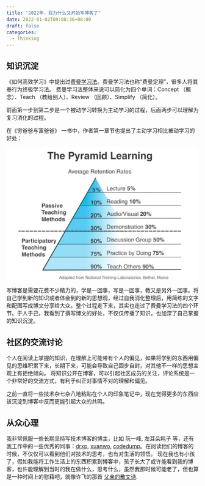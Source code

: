 ```yaml
---
title: "2022年，我为什么又开始写博客了"
date: 2022-01-02T09:08:36+08:00
draft: false
categories:
  - Thinking
---
```


## 知识沉淀

《如何高效学习》中提出过[费曼学习法](https://www.youtube.com/watch?v=7iNJyEbYDdc)。费曼学习法也称“费曼定理”，很多人将其奉行为终极学习法。 费曼学习法整体来说可以简化为四个单词：Concept （概念）、Teach （教给别人）、Review （回顾）、Simplify （简化）。

前面第一步到第二步是一个被动学习转换为主动学习的过程，后面两步可以理解为复习消化的过程。

在《穷爸爸与富爸爸》 一书中，作者第一章节也提出了主动学习相比被动学习的好处：

![主动学习vs被动学习](/images/cone-of-learning.png)


写博客是需要花费不少精力的，学是一回事，写是一回事，教又是另外一回事。将自己学到新的知识或者体会到的新的思想观，经过自我消化整理后，用简练的文字和配图写成博文分享给大众。整个过程走下来，其实也走过了费曼学习法的四个环节。于人于己，我看到了撰写博文的好处，不仅仅传播了知识，也加深了自己掌握的知识沉淀。


## 社区的交流讨论

个人在阅读上掌握的知识，在理解上可能带有个人的偏见，如果将学到的东西用偏见的思维积累下来，长期下来，可能会导致自己固步自封，对其他不一样的思想主观上有拒绝倾向。
将知识公开在博客，可以引起社区成员的关注，评论系统是一个非常好的交流方式，有利于纠正对事情不对的理解和偏见。

之前一直将一些技术杂七杂八地粘贴在个人的印象笔记中，现在觉得更多的东西应该沉淀到博客中反而更能引起大众的共鸣。

## 从众心理

我非常佩服一些长期坚持写技术博客的博主，比如 阮一峰, 左耳朵耗子 等，还有我工作中的一些优秀的同事：[drxp](http://drmingdrmer.github.io/), [xuanwo](http://xuanwo.io/), [codedump](https://www.codedump.info/)。在阅读他们的博客的时候，不仅仅可以看到他们对技术的思考，也有对生活的领悟。 现在我也有小孩了，假如我能将工作生活上的东西积累到博客中，孩子长大了或许能看到我的博客，也许能理解到当时的我在做什么，思考什么，虽然我那时候可能老了，但也算是一种时间上的慰藉吧，就像许飞的那首 [父亲的散文诗](https://www.bilibili.com/video/av76507849/).